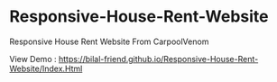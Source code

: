 # Responsive-House-Rent-Website
Responsive House Rent Website From CarpoolVenom 

View Demo : https://bilal-friend.github.io/Responsive-House-Rent-Website/Index.Html
